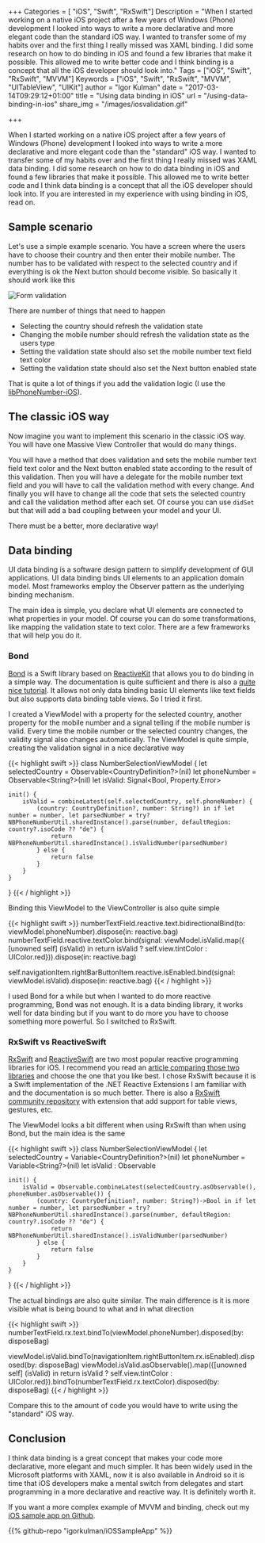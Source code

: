 +++
Categories = [ "iOS", "Swift", "RxSwift"]
Description = "When I started working on a native iOS project after a few years of Windows (Phone) development I looked into ways to write a more declarative and more elegant code than the standard iOS way. I wanted to transfer some of my habits over and the first thing I really missed was XAML binding. I did some research on how to do binding in iOS and found a few libraries that make it possible. This allowed me to write better code and I think binding is a concept that all the iOS developer should look into."
Tags = ["iOS", "Swift", "RxSwift", "MVVM"]
Keywords = ["iOS", "Swift", "RxSwift", "MVVM", "UITableView", "UIKit"]
author = "Igor Kulman"
date = "2017-03-14T09:29:12+01:00"
title = "Using data binding in iOS"
url = "/using-data-binding-in-ios"
share_img = "/images/iosvalidation.gif"

+++

When I started working on a native iOS project after a few years of Windows (Phone) development I looked into ways to write a more declarative and more elegant code than the "standard" iOS way. I wanted to transfer some of my habits over and the first thing I really missed was XAML data binding. I did some research on how to do data binding in iOS and found a few libraries that make it possible. This allowed me to write better code and I think data binding is a concept that all the iOS developer should look into. If you are interested in my experience with using binding in iOS, read on.

## Sample scenario

Let's use a simple example scenario. You have a screen where the users have to choose their country and then enter their mobile number. The number has to be validated with respect to the selected country and if everything is ok the Next button should become visible. So basically it should work like this

![Form validation](iosvalidation.gif)

<!--more-->

There are number of things that need to happen

- Selecting the country should refresh the validation state
- Changing the mobile number should refresh the validation state as the users type
- Setting the validation state should also set the mobile number text field text color
- Setting the validation state should also set the Next button enabled state

That is quite a lot of things if you add the validation logic (I use the [libPhoneNumber-iOS](https://github.com/iziz/libPhoneNumber-iOS)). 

## The classic iOS way

Now imagine you want to implement this scenario in the classic iOS way. You will have one Massive View Controller that would do many things.  

You will have a method that does validation and sets the mobile number text field text color and the Next button enabled state according to the result of this validation. Then you will have a delegate for the mobile number text field and you will have to call the validation method with every change. And finally you will have to change all the code that sets the selected country and call the validation method after each set. Of course you can use `didSet` but that will add a bad coupling between your model and your UI. 

There must be a better, more declarative way!

## Data binding

UI data binding is a software design pattern to simplify development of GUI applications. UI data binding binds UI elements to an application domain model. Most frameworks employ the Observer pattern as the underlying binding mechanism.

The main idea is simple, you declare what UI elements are connected to what properties in your model. Of course you can do some transformations, like mapping the validation state to text color. There are a few frameworks that will help you do it.

### Bond

[Bond](https://github.com/ReactiveKit/Bond) is a Swift library based on [ReactiveKit](https://github.com/ReactiveKit/ReactiveKit) that allows you to do binding in a simple way. The documentation is quite sufficient and there is also a [quite nice tutorial](https://www.raywenderlich.com/123108/bond-tutorial). It allows not only data binding basic UI elements like text fields but also supports data binding table views. So I tried it first.

I created a ViewModel with a property for the selected country, another property for the mobile number and a signal telling if the mobile number is valid. Every time the mobile number or the selected country changes, the validity signal also changes automatically. The ViewModel is quite simple, creating the validation signal in a nice declarative way

{{< highlight swift >}}
class NumberSelectionViewModel {
    let selectedCountry = Observable<CountryDefinition?>(nil)
    let phoneNumber = Observable<String?>(nil)
    let isValid: Signal<Bool, Property<Any>.Error>
    
    init() {
        isValid = combineLatest(self.selectedCountry, self.phoneNumber) {
            (country: CountryDefinition?, number: String?) in if let number = number, let parsedNumber = try? NBPhoneNumberUtil.sharedInstance().parse(number, defaultRegion: country?.isoCode ?? "de") {
                return NBPhoneNumberUtil.sharedInstance().isValidNumber(parsedNumber)
            } else {
                return false
            }
        }
    }
}
{{< / highlight >}}

Binding this ViewModel to the ViewController is also quite simple

{{< highlight swift >}}
numberTextField.reactive.text.bidirectionalBind(to: viewModel.phoneNumber).dispose(in: reactive.bag)
numberTextField.reactive.textColor.bind(signal: viewModel.isValid.map({ [unowned self] (isValid) in return isValid ? self.view.tintColor : UIColor.red})).dispose(in: reactive.bag)

self.navigationItem.rightBarButtonItem.reactive.isEnabled.bind(signal: viewModel.isValid).dispose(in: reactive.bag)
{{< / highlight >}}

I used Bond for a while but when I wanted to do more reactive programming, Bond was not enough. It is a data binding library, it works well for data binding but if you want to do more you have to choose something more powerful. So I switched to RxSwift.

### RxSwift vs ReactiveSwift

[RxSwift](https://github.com/ReactiveX/RxSwift) and [ReactiveSwift](https://github.com/ReactiveCocoa/ReactiveSwift) are two most popular reactive programming libraries for iOS. I recommend you read an [article comparing those two libraries](https://www.raywenderlich.com/126522/reactivecocoa-vs-rxswift) and choose the one that you like best. I chose RxSwift because it is a Swift implementation of the .NET Reactive Extensions I am familiar with and the documentation is so much better. There is also a [RxSwift community repository](https://github.com/RxSwiftCommunity/) with extension that add support for table views, gestures, etc. 

The ViewModel looks a bit different when using RxSwift than when using Bond, but the main idea is the same

{{< highlight swift >}}
class NumberSelectionViewModel {
    let selectedCountry = Variable<CountryDefinition?>(nil)
    let phoneNumber = Variable<String?>(nil)
    let isValid : Observable<Bool>
    
    init() {        
        isValid = Observable.combineLatest(selectedCountry.asObservable(), phoneNumber.asObservable()) {
            (country: CountryDefinition?, number: String?)->Bool in if let number = number, let parsedNumber = try? NBPhoneNumberUtil.sharedInstance().parse(number, defaultRegion: country?.isoCode ?? "de") {
                return NBPhoneNumberUtil.sharedInstance().isValidNumber(parsedNumber)
            } else {
                return false
            }
        }
    }
}
{{< / highlight >}}

The actual bindings are also quite similar. The main difference is it is more visible what is being bound to what and in what direction

{{< highlight swift >}}
numberTextField.rx.text.bindTo(viewModel.phoneNumber).disposed(by: disposeBag)

viewModel.isValid.bindTo(navigationItem.rightButtonItem.rx.isEnabled).disposed(by: disposeBag)
viewModel.isValid.asObservable().map({[unowned self] (isValid) in return isValid ? self.view.tintColor : UIColor.red}).bindTo(numberTextField.rx.textColor).disposed(by: disposeBag)
{{< / highlight >}}

Compare this to the amount of code you would have to write using the "standard" iOS way.

## Conclusion

I think data binding is a great concept that makes your code more declarative, more elegant and much simpler. It has been widely used in the Microsoft platforms with XAML, now it is also available in Android so it is time that iOS developers make a mental switch from delegates and start programming in a more declarative and reactive way. It is definitely worth it.

If you want a more complex example of MVVM and binding, check out my [iOS sample app on Github](https://github.com/igorkulman/iOSSampleApp).

{{% github-repo "igorkulman/iOSSampleApp" %}}
